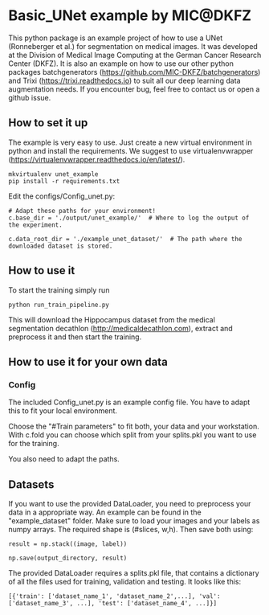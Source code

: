 # Basic_UNet example by MIC@DKFZ
This python package is an example project of how to use a UNet (Ronneberger et al.) for segmentation on medical images.
It was developed at the Division of Medical Image Computing at the German Cancer
Research Center (DKFZ).
It is also an example on how to use our other python packages batchgenerators (https://github.com/MIC-DKFZ/batchgenerators) and Trixi (https://trixi.readthedocs.io) to suit all our deep learning data augmentation needs.
If you encounter bug, feel free to contact us or open a github issue.


## How to set it up
The example is very easy to use. Just create a new virtual environment in python and install the requirements. We suggest to use virtualenvwrapper (https://virtualenvwrapper.readthedocs.io/en/latest/).
```
mkvirtualenv unet_example
pip install -r requirements.txt
```

Edit the configs/Config_unet.py:
```
# Adapt these paths for your environment!
c.base_dir = './output/unet_example/'  # Where to log the output of the experiment.

c.data_root_dir = './example_unet_dataset/'  # The path where the downloaded dataset is stored.
```

## How to use it
To start the training simply run 
```
python run_train_pipeline.py
```

This will download the Hippocampus dataset from the medical segmentation decathlon (http://medicaldecathlon.com),
extract and preprocess it and then start the training.

## How to use it for your own data
### Config

The included Config_unet.py is an example config file. You have to adapt this to fit your local environment.

Choose the "#Train parameters" to fit both, your data and your workstation. 
With c.fold you can choose which split from your splits.pkl you want to use for the training.

You also need to adapt the paths.

## Datasets
If you want to use the provided DataLoader, you need to preprocess your data in a appropriate way. An example can be found in the "example_dataset" folder.
Make sure to load your images and your labels as numpy arrays. The required shape is (#slices, w,h). Then save both using:
```
result = np.stack((image, label))

np.save(output_directory, result)
```

The provided DataLoader requires a splits.pkl file, that contains a dictionary of all the files used for training, validation and testing.
It looks like this:
```
[{'train': ['dataset_name_1', 'dataset_name_2',...], 'val': ['dataset_name_3', ...], 'test': ['dataset_name_4', ...]}]